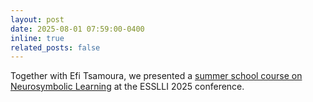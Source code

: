 ```yaml
---
layout: post
date: 2025-08-01 07:59:00-0400
inline: true
related_posts: false
---
```


Together with Efi Tsamoura, we presented a [summer school course on Neurosymbolic Learning](https://github.com/tsamoura/ESSLLI2025_NSL) at the ESSLLI 2025 conference. 